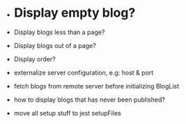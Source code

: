 - # Display empty blog?
- Display blogs less than a page?
- Display blogs out of a page?
- Display order?
- externalize server configuration, e.g: host & port


- fetch blogs from remote server before initializing BlogList 
- how to display blogs that has never been published?
- move all setup stuff to jest setupFiles
